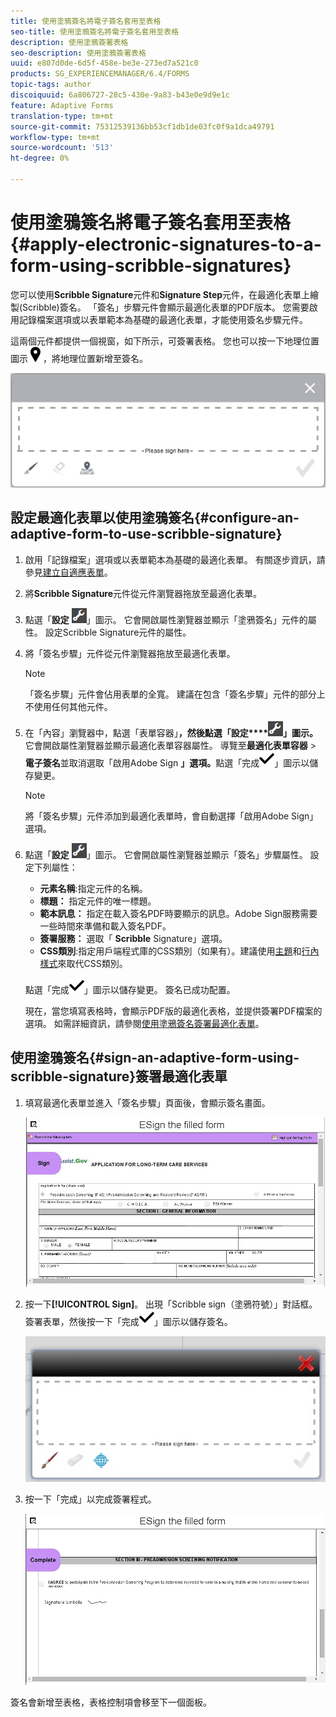 ```yaml
---
title: 使用塗鴉簽名將電子簽名套用至表格
seo-title: 使用塗鴉簽名將電子簽名套用至表格
description: 使用塗鴉簽署表格
seo-description: 使用塗鴉簽署表格
uuid: e807d0de-6d5f-458e-be3e-273ed7a521c0
products: SG_EXPERIENCEMANAGER/6.4/FORMS
topic-tags: author
discoiquuid: 6a806727-28c5-430e-9a83-b43e0e9d9e1c
feature: Adaptive Forms
translation-type: tm+mt
source-git-commit: 75312539136bb53cf1db1de03fc0f9a1dca49791
workflow-type: tm+mt
source-wordcount: '513'
ht-degree: 0%

---
```



# 使用塗鴉簽名將電子簽名套用至表格{#apply-electronic-signatures-to-a-form-using-scribble-signatures}

您可以使用&#x200B;**Scribble Signature**&#x200B;元件和&#x200B;**Signature Step**&#x200B;元件，在最適化表單上繪製(Scribble)簽名。 「簽名」步驟元件會顯示最適化表單的PDF版本。 您需要啟用記錄檔案選項或以表單範本為基礎的最適化表單，才能使用簽名步驟元件。

這兩個元件都提供一個視窗，如下所示，可簽署表格。 您也可以按一下地理位置圖示![aem_6_3_geolocation](assets/aem_6_3_geolocation.png)，將地理位置新增至簽名。

![塗鴉符號對話方塊](assets/scribble-signature.png)

## 設定最適化表單以使用塗鴉簽名{#configure-an-adaptive-form-to-use-scribble-signature}

1. 啟用「記錄檔案」選項或以表單範本為基礎的最適化表單。 有關逐步資訊，請參見[建立自適應表單](/help/forms/using/creating-adaptive-form.md)。
1. 將&#x200B;**Scribble Signature**&#x200B;元件從元件瀏覽器拖放至最適化表單。
1. 點選「**設定** ![設定](assets/configure.png)」圖示。 它會開啟屬性瀏覽器並顯示「塗鴉簽名」元件的屬性。 設定Scribble Signature元件的屬性。
1. 將「簽名步驟」元件從元件瀏覽器拖放至最適化表單。

   >[!NOTE]
   >
   >「簽名步驟」元件會佔用表單的全寬。 建議在包含「簽名步驟」元件的部分上不使用任何其他元件。

1. 在「內容」瀏覽器中，點選「表單容器」**，然後點選「設定****![設定](assets/configure.png)」圖示。**&#x200B;它會開啟屬性瀏覽器並顯示最適化表單容器屬性。 導覽至&#x200B;**最適化表單容器** > **電子簽名**&#x200B;並取消選取「啟用Adobe Sign **」選項。**&#x200B;點選「完成![aem_6_3_forms_save](assets/aem_6_3_forms_save.png)」圖示以儲存變更。

   >[!NOTE]
   >
   >將「簽名步驟」元件添加到最適化表單時，會自動選擇「啟用Adobe Sign」選項。

1. 點選「**設定** ![設定](assets/configure.png)」圖示。 它會開啟屬性瀏覽器並顯示「簽名」步驟屬性。 設定下列屬性：

   * **元素名稱**:指定元件的名稱。
   * **標題：** 指定元件的唯一標題。
   * **範本訊息：** 指定在載入簽名PDF時要顯示的訊息。Adobe Sign服務需要一些時間來準備和載入簽名PDF。
   * **簽署服務：** 選取「 **Scribble** Signature」選項。
   * **CSS類別**:指定用戶端程式庫的CSS類別（如果有）。建議使用[主題](/help/forms/using/themes.md)和[行內樣式](/help/forms/using/inline-style-adaptive-forms.md)來取代CSS類別。

   點選「完成![aem_6_3_forms_save](assets/aem_6_3_forms_save.png)」圖示以儲存變更。 簽名已成功配置。

   現在，當您填寫表格時，會顯示PDF版的最適化表格，並提供簽署PDF檔案的選項。 如需詳細資訊，請參閱[使用塗鴉簽名簽署最適化表單](/help/forms/using/signing-forms-using-scribble.md#p-sign-an-adaptive-form-using-scribble-signature-p)。

## 使用塗鴉簽名{#sign-an-adaptive-form-using-scribble-signature}簽署最適化表單

1. 填寫最適化表單並進入「簽名步驟」頁面後，會顯示簽名畫面。

   ![EchoSign頁面的簽名畫面](assets/esignscribblesign.jpg)

1. 按一下&#x200B;**[!UICONTROL Sign]**。 出現「Scribble sign（塗鴉符號）」對話框。 簽署表單，然後按一下「完成![aem_6_3_forms_save](assets/aem_6_3_forms_save.png)」圖示以儲存簽名。

   ![塗鴉符號對話方塊](assets/scribblewidget.jpg)

1. 按一下「完成」以完成簽署程式。

   ![完成簽署程式](assets/scribblecomplete.jpg)

簽名會新增至表格，表格控制項會移至下一個面板。

